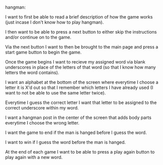 
hangman:

I want to first be able to read a brief description of how the game works (just incase I don't know how to play hangman).

I then want to be able to press a next button to either skip the instructions and/or continue on to the game.

Via the next button I want to then be brought to the main page and press a start game button to begin the game.

Once the game begins I want to recieve my assigned word via blank underscores in place of the letters of that word (so that I know how many letters the word contains).

I want an alphabet at the bottom of the screen where everytime I choose a letter it is X'd out so that I remember which letters I have already used (I want to not be able to use the same letter twice).

Everytime I guess the correct letter I want that letter to be assigned to the correct underscore within my word.

I want a hangman post in the center of the screen that adds body parts everytime I choose the wrong letter.

I want the game to end if the man is hanged before I guess the word.

I want to win if I guess the word before the man is hanged.

At the end of each game I want to be able to press a play again button to play again with a new word.